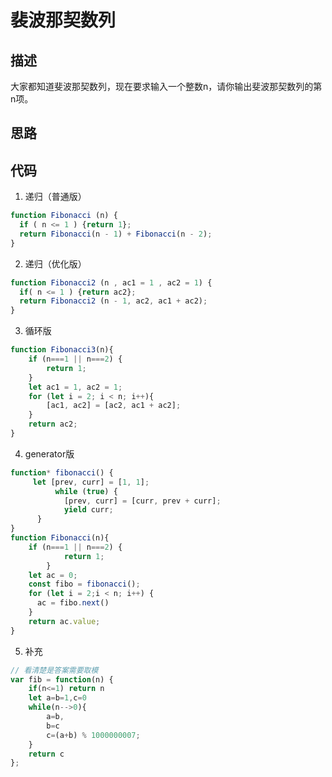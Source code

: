 # 裴波那契数列


## 描述
大家都知道斐波那契数列，现在要求输入一个整数n，请你输出斐波那契数列的第n项。

## 思路


## 代码

1. 递归（普通版）
```javascript
function Fibonacci (n) {
  if ( n <= 1 ) {return 1};
  return Fibonacci(n - 1) + Fibonacci(n - 2);
}

```
2. 递归（优化版）
```javascript
function Fibonacci2 (n , ac1 = 1 , ac2 = 1) {
  if( n <= 1 ) {return ac2};
  return Fibonacci2 (n - 1, ac2, ac1 + ac2);
}
```
3. 循环版

```javascript
function Fibonacci3(n){
    if (n===1 || n===2) {
        return 1;
    }
    let ac1 = 1, ac2 = 1;
    for (let i = 2; i < n; i++){
        [ac1, ac2] = [ac2, ac1 + ac2];
    }
    return ac2;
}
```
4. generator版

```javascript
function* fibonacci() {
     let [prev, curr] = [1, 1];
          while (true) {
            [prev, curr] = [curr, prev + curr];
            yield curr;
      }
}
function Fibonacci(n){
    if (n===1 || n===2) {
            return 1;
        }
    let ac = 0;
    const fibo = fibonacci();
    for (let i = 2;i < n; i++) {
      ac = fibo.next()
    }
    return ac.value;
}
```
5. 补充
```javascript
// 看清楚是答案需要取模
var fib = function(n) {
    if(n<=1) return n
    let a=b=1,c=0
    while(n-->0){
        a=b,
        b=c
        c=(a+b) % 1000000007;
    }
    return c
};
```


